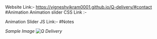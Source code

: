 Website Link:- https://vigneshvikram0001.github.io/Q-delivery/#contact
#Animation
Animation slider CSS Link :-
    <link href="https://unpkg.com/aos@2.3.1/dist/aos.css" rel="stylesheet"> 
    
Animation Slider JS Link:-
    <script src="https://unpkg.com/aos@2.3.1/dist/aos.js"></script>
    <script> 
        AOS.init();
    </script>
#Notes
    <i data-aos="fade-up" data-aos-duration="1000">
    <i data-aos="flip-left" data-aos-delay="1500">

Sample Image
![Q Delivery](https://user-images.githubusercontent.com/118509275/220020172-78e99541-e8e0-49a4-b91c-809d96426850.jpeg)

